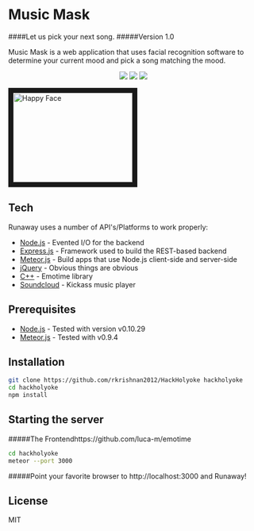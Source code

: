 Music Mask
=========
####Let us pick your next song.
#####Version 1.0

Music Mask is a web application that uses facial recognition software to determine your current mood and pick a song matching the mood.

<p align="center">
  <img src="/public/images/screenshot1.png"/>
  <img src="/public/images/screenshot2.png"/>
  <img src="/public/images/screenshot3.png"/>
</p>

<a href="http://www.youtube.com/watch?feature=player_embedded&v=_5P5A0QgCVE
" target="_blank"><img src="http://img.youtube.com/vi/_5P5A0QgCVE/0.jpg" 
alt="Happy Face" width="240" height="180" border="10" /></a>

Tech
--------------

Runaway uses a number of API's/Platforms to work properly:

- [Node.js] - Evented I/O for the backend
- [Express.js] - Framework used to build the REST-based backend
- [Meteor.js] - Build apps that use Node.js client-side and server-side
- [jQuery] - Obvious things are obvious 
- [C++] - Emotime library
- [Soundcloud] - Kickass music player


Prerequisites
--------------
* [Node.js] - Tested with version v0.10.29
* [Meteor.js] - Tested with v0.9.4


Installation
--------------

```sh
git clone https://github.com/rkrishnan2012/HackHolyoke hackholyoke
cd hackholyoke
npm install
```

Starting the server
--------------

#####The Frontendhttps://github.com/luca-m/emotime
```sh
cd hackholyoke
meteor --port 3000
```
#####Point your favorite browser to http://localhost:3000 and Runaway!


License
--------------
MIT

[C++]:https://github.com/luca-m/emotime
[Soundcloud]:http://soundcloud.com
[jQuery]:http://jquery.com
[Node.js]:http://nodejs.org
[Express.js]:http://expressjs.com
[Meteor.js]:http://meteor.com
